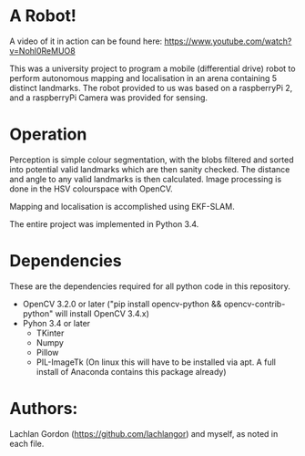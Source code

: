 # A Robot! 

A video of it in action can be found here: https://www.youtube.com/watch?v=Nohl0ReMUO8

This was a university project to program a mobile (differential drive) robot to perform
autonomous mapping and localisation in an arena containing 5 distinct landmarks. The robot
provided to us was based on a raspberryPi 2, and a raspberryPi Camera was provided for sensing.

# Operation

Perception is simple colour segmentation, with the blobs filtered and sorted into potential valid 
landmarks which are then sanity checked. The distance and angle to any valid landmarks is then calculated.
Image processing is done in the HSV colourspace with OpenCV.

Mapping and localisation is accomplished using EKF-SLAM.

The entire project was implemented in Python 3.4.

# Dependencies

These are the dependencies required for all python code in this repository.

* OpenCV 3.2.0 or later ("pip install opencv-python && opencv-contrib-python" will install OpenCV 3.4.x)
* Pyhon 3.4 or later
  * TKinter
  * Numpy
  * Pillow
  * PIL-ImageTk (On linux this will have to be installed via apt. A full install of Anaconda contains this package already)

# Authors:

Lachlan Gordon (https://github.com/lachlangor) and myself, as noted in each file.

